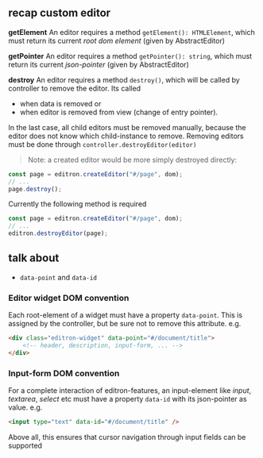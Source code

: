 ## recap custom editor


**getElement** 
An editor requires a method `getElement(): HTMLElement`, which must return its current _root dom element_
(given by AbstractEditor)


**getPointer** 
An editor requires a method `getPointer(): string`, which must return its current _json-pointer_
(given by AbstractEditor)


**destroy** 
An editor requires a method `destroy()`, which will be called by controller to remove the editor. Its called

- when data is removed or
- when editor is removed from view (change of entry pointer). 

In the last case, all child editors must be removed manually, because the editor does not know which child-instance to remove. Removing editors must be done through `controller.destroyEditor(editor)`

> Note: a created editor would be more simply destroyed directly:

```js
const page = editron.createEditor("#/page", dom);
// ...
page.destroy();
```

Currently the following method is required

```js
const page = editron.createEditor("#/page", dom);
// ...
editron.destroyEditor(page);
```


## talk about

- `data-point` and `data-id`


### Editor widget DOM convention

Each root-element of a widget must have a property `data-point`. This is assigned by the controller, but be sure not to 
remove this attribute. e.g.

```html
<div class="editron-widget" data-point="#/document/title">
    <!-- header, description, input-form, ... -->
</div>
```


### Input-form DOM convention

For a complete interaction of editron-features, an input-element like _input_, _textarea_, _select_ etc must have a
property `data-id` with its json-pointer as value. e.g.

```html
<input type="text" data-id="#/document/title" />
```

Above all, this ensures that cursor navigation through input fields can be supported


